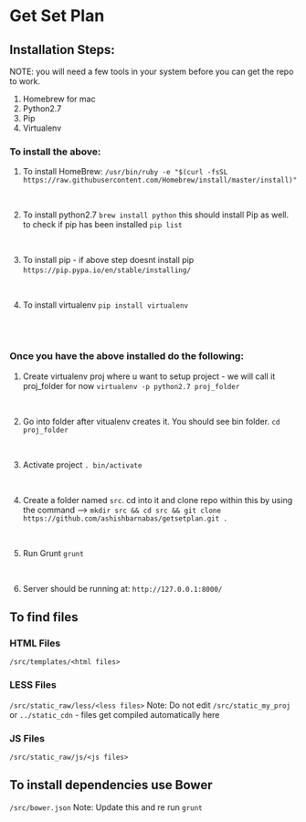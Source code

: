 # Get Set Plan

## Installation Steps:

NOTE: you will need a few tools in your system before you can get the repo to work.
1. Homebrew for mac
2. Python2.7
3. Pip
4. Virtualenv

### To install the above:

1. To install HomeBrew:
`/usr/bin/ruby -e "$(curl -fsSL https://raw.githubusercontent.com/Homebrew/install/master/install)"`
<br />

2. To install python2.7
`brew install python`
this should install Pip as well. to check if pip has been installed 
`pip list`
<br />

3. To install pip - if above step doesnt install pip
`https://pip.pypa.io/en/stable/installing/`
<br />

4. To install virtualenv
`pip install virtualenv`
<br />
<br />

### Once you have the above installed do the following:

1. Create virtualenv proj where u want to setup project - we will call it proj_folder for now
`virtualenv -p python2.7 proj_folder`
<br />

2. Go into folder after vitualenv creates it. You should see bin folder.
`cd proj_folder`
<br />

3. Activate project
`. bin/activate`
<br />

4. Create a folder named `src`. cd into it and clone repo within this by using the command -->
`mkdir src && cd src && git clone https://github.com/ashishbarnabas/getsetplan.git .`
<br />

5. Run Grunt
`grunt`
<br />

6. Server should be running at:
`http://127.0.0.1:8000/`


## To find files

### HTML Files
`/src/templates/<html files>`
<br />

### LESS Files
`/src/static_raw/less/<less files>`
Note: Do not edit `/src/static_my_proj` or `../static_cdn` - files get compiled automatically here
<br />

### JS Files
`/src/static_raw/js/<js files>`


## To install dependencies use Bower
`/src/bower.json`
Note: Update this and re run `grunt`



